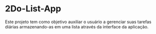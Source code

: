 ﻿# 2Do-List-App

Este projeto tem como objetivo auxiliar o usuário a gerenciar suas tarefas diárias armazenando-as em uma lista através da interface da aplicação.
